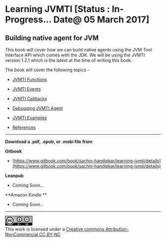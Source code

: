 # Learning JVMTI \[Status : In-Progress... Date@ 05 March 2017\] 

## Building native agent for JVM

This book will cover how we can build native agents using the JVM Tool Interface API which comes with the JDK. We will be using the JVMTI version 1.2.1 which is the latest at the time of writing this book.

The book will cover the following topics -

* [JVMTI Functions](jvmti-functions.md)

* [JVMTI Events](jvmti-events.md)

* [JVMTI Callbacks](jvmti-callbacks.md)

* [Debugging JVMTI Agent](debugging-jvmti-agent.md)

* [JVMTI Examples](jvmti-examples.md)

* [References](references.md)

---

**Download a .pdf, .epub, or .mobi file from**:

**Gitbook**

* [https://www.gitbook.com/book/sachin-handiekar/learning-jvmti/details](https://www.gitbook.com/book/sachin-handiekar/learning-jvmti/details)

**Leanpub**

* Coming Soon...

**Amazon Kindle **

* Coming Soon...

---

![](/assets/import.png)  
This work is licensed under a [Creative commons Attribution-NonCommercial CC BY-NC](https://creativecommons.org/licenses/by-nc/4.0)

